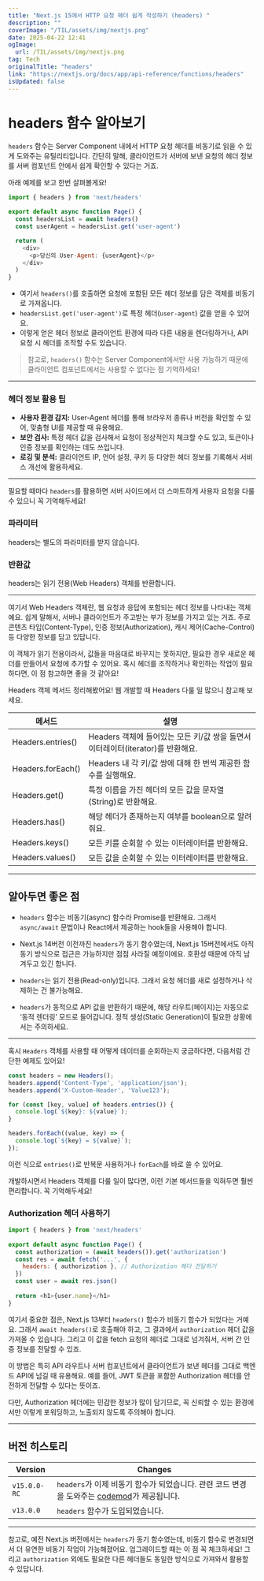 ```yaml
---
title: "Next.js 15에서 HTTP 요청 헤더 쉽게 작성하기 (headers) "
description: ""
coverImage: "/TIL/assets/img/nextjs.png"
date: 2025-04-22 12:41
ogImage: 
  url: /TIL/assets/img/nextjs.png
tag: Tech
originalTitle: "headers"
link: "https://nextjs.org/docs/app/api-reference/functions/headers"
isUpdated: false
---
```



# headers 함수 알아보기

`headers` 함수는 Server Component 내에서 HTTP 요청 헤더를 비동기로 읽을 수 있게 도와주는 유틸리티입니다. 간단히 말해, 클라이언트가 서버에 보낸 요청의 헤더 정보를 서버 컴포넌트 안에서 쉽게 확인할 수 있다는 거죠.

아래 예제를 보고 한번 살펴볼게요!

```js
import { headers } from 'next/headers'

export default async function Page() {
  const headersList = await headers()
  const userAgent = headersList.get('user-agent')

  return (
    <div>
      <p>당신의 User-Agent: {userAgent}</p>
    </div>
  )
}
```

- 여기서 `headers()`를 호출하면 요청에 포함된 모든 헤더 정보를 담은 객체를 비동기로 가져옵니다.
- `headersList.get('user-agent')`로 특정 헤더(`user-agent`) 값을 얻을 수 있어요.
- 이렇게 얻은 헤더 정보로 클라이언트 환경에 따라 다른 내용을 렌더링하거나, API 요청 시 헤더를 조작할 수도 있습니다.

> 참고로, `headers()` 함수는 Server Component에서만 사용 가능하기 때문에 클라이언트 컴포넌트에서는 사용할 수 없다는 점 기억하세요!

---

### 헤더 정보 활용 팁

- **사용자 환경 감지:** User-Agent 헤더를 통해 브라우저 종류나 버전을 확인할 수 있어, 맞춤형 UI를 제공할 때 유용해요.
- **보안 검사:** 특정 헤더 값을 검사해서 요청이 정상적인지 체크할 수도 있고, 토큰이나 인증 정보를 확인하는 데도 쓰입니다.
- **로깅 및 분석:** 클라이언트 IP, 언어 설정, 쿠키 등 다양한 헤더 정보를 기록해서 서비스 개선에 활용하세요.

---

필요할 때마다 `headers`를 활용하면 서버 사이드에서 더 스마트하게 사용자 요청을 다룰 수 있으니 꼭 기억해두세요!

<!-- TIL 수평 -->
<ins class="adsbygoogle"
     style="display:block"
     data-ad-client="ca-pub-4877378276818686"
     data-ad-slot="1549334788"
     data-ad-format="auto"
     data-full-width-responsive="true"></ins>
<script>
(adsbygoogle = window.adsbygoogle || []).push({});
</script>

### 파라미터

headers는 별도의 파라미터를 받지 않습니다.

### 반환값

headers는 읽기 전용(Web Headers) 객체를 반환합니다.

---

여기서 Web Headers 객체란, 웹 요청과 응답에 포함되는 헤더 정보를 나타내는 객체예요. 쉽게 말해서, 서버나 클라이언트가 주고받는 부가 정보를 가지고 있는 거죠. 주로 콘텐츠 타입(Content-Type), 인증 정보(Authorization), 캐시 제어(Cache-Control) 등 다양한 정보를 담고 있답니다.

이 객체가 읽기 전용이라서, 값들을 마음대로 바꾸지는 못하지만, 필요한 경우 새로운 헤더를 만들어서 요청에 추가할 수 있어요. 혹시 헤더를 조작하거나 확인하는 작업이 필요하다면, 이 점 참고하면 좋을 것 같아요!

<!-- TIL 수평 -->
<ins class="adsbygoogle"
     style="display:block"
     data-ad-client="ca-pub-4877378276818686"
     data-ad-slot="1549334788"
     data-ad-format="auto"
     data-full-width-responsive="true"></ins>
<script>
(adsbygoogle = window.adsbygoogle || []).push({});
</script>

Headers 객체 메서드 정리해봤어요! 웹 개발할 때 Headers 다룰 일 많으니 참고해 보세요.

| 메서드              | 설명                                                                                           |
|---------------------|------------------------------------------------------------------------------------------------|
| Headers.entries()   | Headers 객체에 들어있는 모든 키/값 쌍을 돌면서 이터레이터(iterator)를 반환해요.                      |
| Headers.forEach()   | Headers 내 각 키/값 쌍에 대해 한 번씩 제공한 함수를 실행해요.                                    |
| Headers.get()       | 특정 이름을 가진 헤더의 모든 값을 문자열(String)로 반환해요.                                    |
| Headers.has()       | 해당 헤더가 존재하는지 여부를 boolean으로 알려줘요.                                              |
| Headers.keys()      | 모든 키를 순회할 수 있는 이터레이터를 반환해요.                                                 |
| Headers.values()    | 모든 값을 순회할 수 있는 이터레이터를 반환해요.                                                 |

---

## 알아두면 좋은 점

- `headers` 함수는 비동기(async) 함수라 Promise를 반환해요. 그래서 `async/await` 문법이나 React에서 제공하는 hook들을 사용해야 합니다.

- Next.js 14버전 이전까진 `headers`가 동기 함수였는데, Next.js 15버전에서도 아직 동기 방식으로 접근은 가능하지만 점점 사라질 예정이에요. 호환성 때문에 아직 남겨두고 있긴 합니다.

- `headers`는 읽기 전용(Read-only)입니다. 그래서 요청 헤더를 새로 설정하거나 삭제하는 건 불가능해요.

- `headers`가 동적으로 API 값을 반환하기 때문에, 해당 라우트(페이지)는 자동으로 ‘동적 렌더링’ 모드로 들어갑니다. 정적 생성(Static Generation)이 필요한 상황에서는 주의하세요.

---

혹시 `Headers` 객체를 사용할 때 어떻게 데이터를 순회하는지 궁금하다면, 다음처럼 간단한 예제도 있어요!

```js
const headers = new Headers();
headers.append('Content-Type', 'application/json');
headers.append('X-Custom-Header', 'Value123');

for (const [key, value] of headers.entries()) {
  console.log(`${key}: ${value}`);
}

headers.forEach((value, key) => {
  console.log(`${key} = ${value}`);
});
```

이런 식으로 `entries()`로 반복문 사용하거나 `forEach`를 바로 쓸 수 있어요.

개발하시면서 Headers 객체를 다룰 일이 많다면, 이런 기본 메서드들을 익혀두면 훨씬 편리합니다. 꼭 기억해두세요!

<!-- TIL 수평 -->
<ins class="adsbygoogle"
     style="display:block"
     data-ad-client="ca-pub-4877378276818686"
     data-ad-slot="1549334788"
     data-ad-format="auto"
     data-full-width-responsive="true"></ins>
<script>
(adsbygoogle = window.adsbygoogle || []).push({});
</script>

### Authorization 헤더 사용하기

```js
import { headers } from 'next/headers'
 
export default async function Page() {
  const authorization = (await headers()).get('authorization')
  const res = await fetch('...', {
    headers: { authorization }, // Authorization 헤더 전달하기
  })
  const user = await res.json()
 
  return <h1>{user.name}</h1>
}
```

여기서 중요한 점은, Next.js 13부터 `headers()` 함수가 비동기 함수가 되었다는 거예요. 그래서 `await headers()`로 호출해야 하고, 그 결과에서 `authorization` 헤더 값을 가져올 수 있습니다. 그리고 이 값을 fetch 요청의 헤더로 그대로 넘겨줘서, 서버 간 인증 정보를 전달할 수 있죠.

이 방법은 특히 API 라우트나 서버 컴포넌트에서 클라이언트가 보낸 헤더를 그대로 백엔드 API에 넘길 때 유용해요. 예를 들어, JWT 토큰을 포함한 Authorization 헤더를 안전하게 전달할 수 있다는 뜻이죠.

다만, Authorization 헤더에는 민감한 정보가 많이 담기므로, 꼭 신뢰할 수 있는 환경에서만 이렇게 포워딩하고, 노출되지 않도록 주의해야 합니다.

---

## 버전 히스토리

| Version         | Changes                                                                                      |
|-----------------|----------------------------------------------------------------------------------------------|
| `v15.0.0-RC`    | `headers`가 이제 비동기 함수가 되었습니다. 관련 코드 변경을 도와주는 <a href="/docs/app/guides/upgrading/codemods#150">codemod</a>가 제공됩니다. |
| `v13.0.0`       | `headers` 함수가 도입되었습니다.                                                              |

---

참고로, 예전 Next.js 버전에서는 `headers`가 동기 함수였는데, 비동기 함수로 변경되면서 더 유연한 비동기 작업이 가능해졌어요. 업그레이드할 때는 이 점 꼭 체크하세요! 그리고 `authorization` 외에도 필요한 다른 헤더들도 동일한 방식으로 가져와서 활용할 수 있답니다.